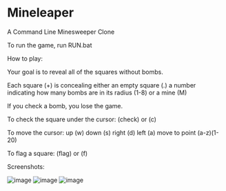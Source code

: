 # Mineleaper
 A Command Line Minesweeper Clone

To run the game, run RUN.bat

How to play: 

Your goal is to reveal all of the squares without bombs. 

Each square (+) is concealing either an empty square (.)
a number indicating how many bombs are in its radius (1-8)
or a mine (M)

If you check a bomb, you lose the game. 

To check the square under the cursor:
	(check) or (c)

To move the cursor: 
	up      (w) 
	down    (s)
	right   (d)
	left    (a)
	move to point (a-z)(1-20)

To flag a square:
	(flag) or (f)
	
Screenshots:

![image](https://user-images.githubusercontent.com/64712073/172502681-28a54fb6-160a-4a22-9ce0-b7163c76a045.png)
![image](https://user-images.githubusercontent.com/64712073/172502703-ac71ba99-2a26-4ccf-9c88-6a3dd6d80fa9.png)
![image](https://user-images.githubusercontent.com/64712073/172502791-9814d296-6884-4e02-8533-d820ebf8c9d8.png)

	

